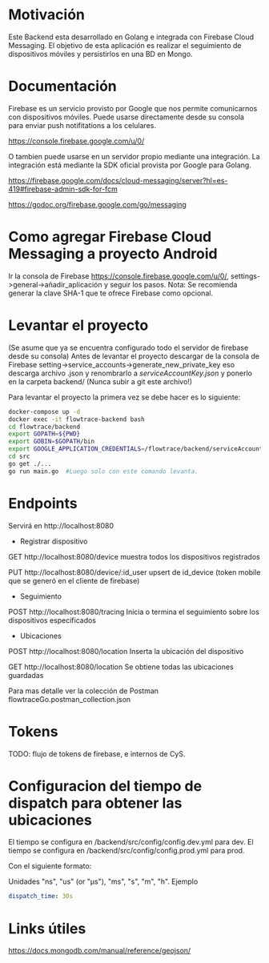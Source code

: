 # Motivación

Este Backend esta desarrollado en Golang e integrada con Firebase Cloud Messaging.
El objetivo de esta aplicación es realizar el seguimiento de dispositivos móviles y persistirlos en una BD en Mongo.

# Documentación

Firebase es un servicio provisto por Google que nos permite comunicarnos con dispositivos móviles. Puede usarse directamente desde su consola para enviar push notifitations a los celulares.

https://console.firebase.google.com/u/0/

O tambien puede usarse en un servidor propio mediante una integración.
La integración está mediante la SDK oficial provista por Google para Golang.

https://firebase.google.com/docs/cloud-messaging/server?hl=es-419#firebase-admin-sdk-for-fcm

https://godoc.org/firebase.google.com/go/messaging

# Como agregar Firebase Cloud Messaging a proyecto Android

Ir la consola de Firebase https://console.firebase.google.com/u/0/, settings->general->añadir_aplicación y seguir los pasos.
Nota: Se recomienda generar la clave SHA-1 que te ofrece Firebase como opcional.

# Levantar el proyecto

(Se asume que ya se encuentra configurado todo el servidor de firebase desde su consola)
Antes de levantar el proyecto descargar de la consola de Firebase
setting->service_accounts->generate_new_private_key
eso descarga archivo .json y renombrarlo a *serviceAccountKey.json* y ponerlo en la carpeta backend/
(Nunca subir a git este archivo!)

Para levantar el proyecto la primera vez se debe hacer es lo siguiente:

```bash
docker-compose up -d
docker exec -it flowtrace-backend bash
cd flowtrace/backend
export GOPATH=${PWD}
export GOBIN=$GOPATH/bin
export GOOGLE_APPLICATION_CREDENTIALS=/flowtrace/backend/serviceAccountKey.json
cd src
go get ./...
go run main.go  #Luego solo con este comando levanta.
```

# Endpoints

Servirá en http://localhost:8080

- Registrar dispositivo

GET     http://localhost:8080/device            muestra todos los dispositivos registrados

PUT     http://localhost:8080/device/:id_user   upsert de id_device (token mobile que se generó en el cliente de firebase)

- Seguimiento

POST    http://localhost:8080/tracing           Inicia o termina el seguimiento sobre los dispositivos especificados

- Ubicaciones

POST    http://localhost:8080/location          Inserta la ubicación del dispositivo      

GET     http://localhost:8080/location          Se obtiene todas las ubicaciones guardadas

Para mas detalle ver la colección de Postman    flowtraceGo.postman_collection.json

# Tokens

TODO: flujo de tokens de firebase, e internos de CyS.

# Configuracion del tiempo de dispatch para obtener las ubicaciones

El tiempo se configura en /backend/src/config/config.dev.yml para dev.
El tiempo se configura en /backend/src/config/config.prod.yml para prod.

Con el siguiente formato:

Unidades "ns", "us" (or "µs"), "ms", "s", "m", "h".
Ejemplo

```yml
dispatch_time: 30s
```

# Links útiles
https://docs.mongodb.com/manual/reference/geojson/